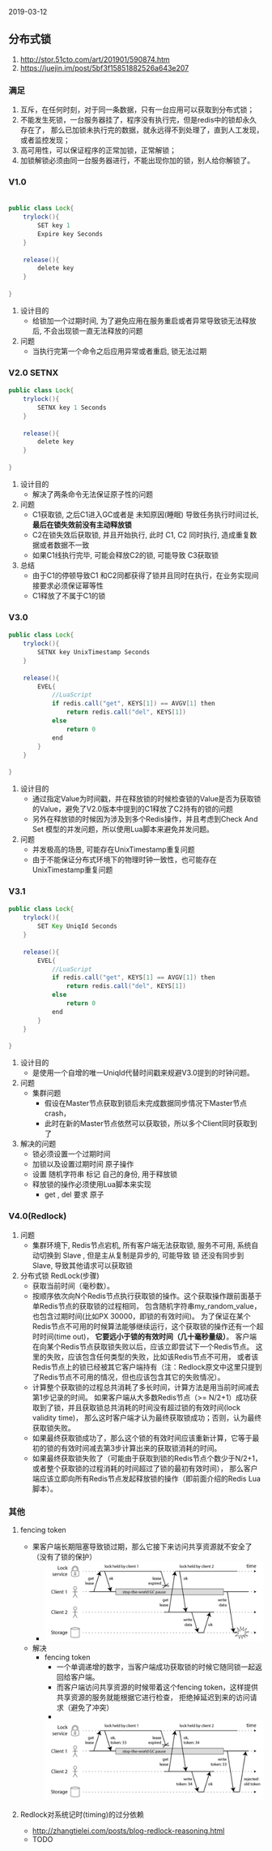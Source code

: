 2019-03-12

## 分布式锁
1. http://stor.51cto.com/art/201901/590874.htm
2. https://juejin.im/post/5bf3f15851882526a643e207

### 满足
1. 互斥，在任何时刻，对于同一条数据，只有一台应用可以获取到分布式锁；
1. 不能发生死锁，一台服务器挂了，程序没有执行完，但是redis中的锁却永久存在了，
    那么已加锁未执行完的数据，就永远得不到处理了，直到人工发现，或者监控发现；
1. 高可用性，可以保证程序的正常加锁，正常解锁；
1. 加锁解锁必须由同一台服务器进行，不能出现你加的锁，别人给你解锁了。

### V1.0

```java

public class Lock{
    trylock(){
        SET key 1
        Expire key Seconds
    }
    
    release(){
        delete key
    }
        
}

```

1. 设计目的
    - 给锁加一个过期时间, 为了避免应用在服务重启或者异常导致锁无法释放后, 不会出现锁一直无法释放的问题
2. 问题
    - 当执行完第一个命令之后应用异常或者重启, 锁无法过期

### V2.0 SETNX

```java
public class Lock{
    trylock(){
        SETNX key 1 Seconds
    }
    
    release(){
        delete key
    }
        
}

```
1. 设计目的
    - 解决了两条命令无法保证原子性的问题
2. 问题
    - C1获取锁, 之后C1进入GC或者是 未知原因(睡眠) 导致任务执行时间过长, **最后在锁失效前没有主动释放锁**
    - C2在锁失效后获取锁, 并且开始执行, 此时 C1, C2 同时执行, 造成重复数据或者数据不一致
    - 如果C1线执行完毕, 可能会释放C2的锁, 可能导致 C3获取锁
3. 总结
    - 由于C1的停顿导致C1 和C2同都获得了锁并且同时在执行，在业务实现间接要求必须保证幂等性
    - C1释放了不属于C1的锁

### V3.0

```java
public class Lock{
    trylock(){
        SETNX key UnixTimestamp Seconds  
    }
    
    release(){
        EVEL{
            //LuaScript
            if redis.call("get", KEYS[1]) == AVGV[1] then
                return redis.call("del", KEYS[1])
            else 
                return 0
            end
        }   
    }
        
}

``` 
1. 设计目的
    - 通过指定Value为时间戳，并在释放锁的时候检查锁的Value是否为获取锁的Value，避免了V2.0版本中提到的C1释放了C2持有的锁的问题
    - 另外在释放锁的时候因为涉及到多个Redis操作，并且考虑到Check And Set 模型的并发问题，所以使用Lua脚本来避免并发问题。
2. 问题
    - 并发极高的场景, 可能存在UnixTimestamp重复问题
    - 由于不能保证分布式环境下的物理时钟一致性，也可能存在UnixTimestamp重复问题
    
### V3.1

```java
public class Lock{
    trylock(){
        SET Key UniqId Seconds  
    }
    
    release(){
        EVEL{
            //LuaScript
            if redis.call("get", KEYS[1] == AVGV[1]) then
                return redis.call("del", KEYS[1])
            else 
                return 0
            end
        }   
    }
        
}

```
1. 设计目的
    - 是使用一个自增的唯一UniqId代替时间戳来规避V3.0提到的时钟问题。
2. 问题
    - 集群问题
        - 假设在Master节点获取到锁后未完成数据同步情况下Master节点crash，
        - 此时在新的Master节点依然可以获取锁，所以多个Client同时获取到了
3. 解决的问题
    - 锁必须设置一个过期时间
    - 加锁以及设置过期时间 原子操作
    - 设置 随机字符串 标记 自己的身份, 用于释放锁
    - 释放锁的操作必须使用Lua脚本来实现
        - get , del 要求 原子

### V4.0(Redlock)
1. 问题
    - 集群环境下, Redis节点宕机, 所有客户端无法获取锁, 服务不可用, 系统自动切换到 Slave ,
        但是主从复制是异步的, 可能导致 锁 还没有同步到 Slave, 导致其他请求可以获取锁
2. 分布式锁 RedLock(步骤)
    - 获取当前时间（毫秒数）。
    - 按顺序依次向N个Redis节点执行获取锁的操作。这个获取操作跟前面基于单Redis节点的获取锁的过程相同，
        包含随机字符串my_random_value，也包含过期时间(比如PX 30000，即锁的有效时间)。
        为了保证在某个Redis节点不可用的时候算法能够继续运行，这个获取锁的操作还有一个超时时间(time out)，
        **它要远小于锁的有效时间（几十毫秒量级）**。
        客户端在向某个Redis节点获取锁失败以后，应该立即尝试下一个Redis节点。
        这里的失败，应该包含任何类型的失败，比如该Redis节点不可用，
        或者该Redis节点上的锁已经被其它客户端持有（注：Redlock原文中这里只提到了Redis节点不可用的情况，但也应该包含其它的失败情况）。
    - 计算整个获取锁的过程总共消耗了多长时间，计算方法是用当前时间减去第1步记录的时间。
        如果客户端从大多数Redis节点（>= N/2+1）成功获取到了锁，并且获取锁总共消耗的时间没有超过锁的有效时间(lock validity time)，
        那么这时客户端才认为最终获取锁成功；否则，认为最终获取锁失败。
    - 如果最终获取锁成功了，那么这个锁的有效时间应该重新计算，它等于最初的锁的有效时间减去第3步计算出来的获取锁消耗的时间。
    - 如果最终获取锁失败了（可能由于获取到锁的Redis节点个数少于N/2+1，或者整个获取锁的过程消耗的时间超过了锁的最初有效时间），
        那么客户端应该立即向所有Redis节点发起释放锁的操作（即前面介绍的Redis Lua脚本）。

### 其他
1. fencing token
    - 果客户端长期阻塞导致锁过期，那么它接下来访问共享资源就不安全了（没有了锁的保护）
        - ![](1.png)
    - 解决
         - fencing token
             - 一个单调递增的数字，当客户端成功获取锁的时候它随同锁一起返回给客户端。
             - 而客户端访问共享资源的时候带着这个fencing token，这样提供共享资源的服务就能根据它进行检查，
             拒绝掉延迟到来的访问请求（避免了冲突）
             - 
             ![](2.png)

2. Redlock对系统记时(timing)的过分依赖
    - http://zhangtielei.com/posts/blog-redlock-reasoning.html
    - TODO